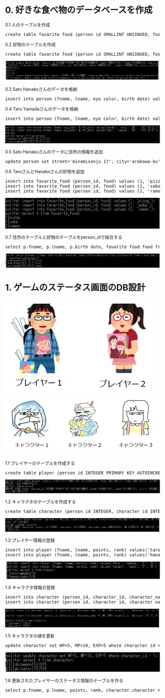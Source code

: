 # 0. 好きな食べ物のデータベースを作成

0.1 人のテーブルを作成
<pre>
create table favarite_food (person_id SMALLINT UNSINGED, food varchar(20), constraint pk_favorite_food primary key (person_id, food), constraint fk_fav_food_person_id foreign key (person_id) references person (person_id));
</pre>

0.2 好物のテーブルを作成
<pre>
create table favarite_food (person_id SMALLINT UNSINGED, food varchar(20), constraint pk_favorite_food primary key (person_id, food), constraint fk_fav_food_person_id foreign key (person_id) references person (person_id));
</pre>

<img src="create-table.png">

0.3 Sato Hanakoさんのデータを格納
<pre>
insert into person (fname, lname, eye_color, birth_date) values('hanako', 'sato', 'BR', '1972-10-27');
</pre>

0.4 Taro Yamadaさんのデータを格納
<pre>
insert into person (fname, lname, eye_color, birth_date) values('taro', 'yamada', 'BR', '1972-05-27');
</pre>

<img src="insert.png">

0.5 Sato Hanakoさんのデータに住所の情報を追加

<pre>
update person set street='minamisenju 17', city='arakawa-ku', state='tokyo', country='japan', postal_code = '1160003' where person_id = 1;
</pre>

0.6 TaroさんとHanakoさんの好物を追加

<pre>
insert into favarite_food (person_id, food) values (1, 'pizza');
insert into favarite_food (person_id, food) values (1, 'soba');
insert into favarite_food (person_id, food) values (2, 'ramen');
</pre>

<img src="food.png">

0.7 住所のテーブルと好物のテーブルをperson_idで結合する

<pre>
select p.fname, p.lname, p.birth_date, favarite_food.food from person p inner join favarite_food on p.person_id = favarite_food.person_id;
</pre>

<img src="join.png">

# 1. ゲームのステータス画面のDB設計

<img src="players.png">
<img src="characters.png">

1.1 プレイヤーのテーブルを作成する

<pre>
create table player (person_id INTEGER PRIMARY KEY AUTOINCREMENT, fname VARCHAR(20), lname VARCHAR(20), points INTEGER, rank VARCHAR(20));
</pre>

<img src="player.png">

1.2 キャラクタのテーブルを作成する

<pre>
create table character (person_id INTEGER, character_id INTEGER, character_name VARCHAR(20), HP INTERGER, MP INTEGER, EXP INTEGER);
</pre>

<img src="character.png">

1.3 プレイヤー情報の登録
<pre>
insert into player (fname, lname, points, rank) values('taro', 'yamada', '0', 'D');
insert into player (fname, lname, points, rank) values('hanako', 'sato', '0', 'D');        
</pre>

<img src="insert-player.png">

1.4 キャラクタ情報の登録
<pre>
insert into character (person_id, character_id, character_name, HP, MP, EXP) values(1, 1, 'doraemon', 10, 10, 0)
insert into character (person_id, character_id, character_name, HP, MP, EXP) values(2, 2, 'akinator', 15, 5, 0);
</pre>

<img src="insert-character.png">

1.5 キャラクタの値を更新
<pre>
update character set HP=5, MP=10, EXP=5 where character_id = 1;
</pre>
<img src="update.png">

1.6 更新されたプレイヤーのステータス情報のテーブルを作る

<pre>
select p.fname, p.lname, points, rank, character.character_name, character.HP, character.MP, character.EXP from player p inner join character on p.person_id = character.person_id;
</pre>




